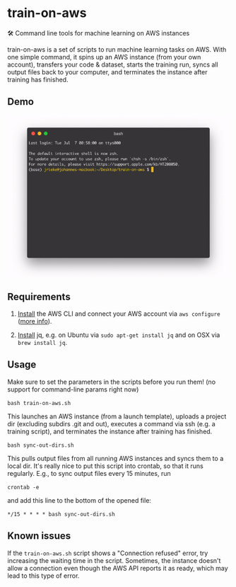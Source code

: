 # train-on-aws

🛠️ Command line tools for machine learning on AWS instances

train-on-aws is a set of scripts to run machine learning tasks on AWS. With one 
simple command, it spins up an AWS instance (from your own account), transfers your 
code & dataset, starts the training run, syncs all output files back to your computer, 
and terminates the instance after training has finished.


## Demo

![](docs/images/demo.gif)


## Requirements

1. [Install](https://docs.aws.amazon.com/cli/latest/userguide/install-cliv2.html) 
the AWS CLI and connect your AWS account via `aws configure` 
([more info](https://docs.aws.amazon.com/cli/latest/userguide/cli-configure-quickstart.html)). 

2. [Install](https://stedolan.github.io/jq/download/) jq, e.g. on Ubuntu via `sudo apt-get install jq` and on OSX via `brew install jq`.


## Usage

Make sure to set the parameters in the scripts before you run them! (no support for 
command-line params right now)

    bash train-on-aws.sh

This launches an AWS instance (from a launch template), uploads a project dir 
(excluding subdirs .git and out), executes a command via ssh (e.g. a training script), 
and terminates the instance after training has finished.

    bash sync-out-dirs.sh

This pulls output files from all running AWS instances and syncs them to a local dir. 
It's really nice to put this script into crontab, so that it runs regularly. 
E.g., to sync output files every 15 minutes, run 

    crontab -e
    
and add this line to the bottom of the opened file:

    */15 * * * * bash sync-out-dirs.sh


## Known issues

If the `train-on-aws.sh` script shows a "Connection refused" error, try increasing the 
waiting time in the script. Sometimes, the instance doesn't allow a connection even 
though the AWS API reports it as ready, which may lead to this type of error. 


